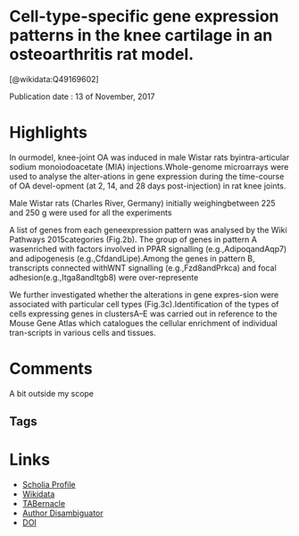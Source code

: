 
Cell-type-specific gene expression patterns in the knee cartilage in an osteoarthritis rat model.
=================================================================================================
  
  [@wikidata:Q49169602]  
  
Publication date : 13 of November, 2017  

# Highlights

In ourmodel, knee-joint OA was induced in male Wistar rats byintra-articular sodium monoiodoacetate (MIA) injections.Whole-genome microarrays were used to analyse the alter-ations in gene expression during the time-course of OA devel-opment (at 2, 14, and 28 days post-injection) in rat knee joints.

Male Wistar rats (Charles River, Germany) initially weighingbetween 225 and 250 g were used for all the experiments

 A list of genes from each geneexpression pattern was analysed by the Wiki Pathways 2015categories (Fig.2b). The group of genes in pattern A wasenriched with factors involved in PPAR signalling (e.g.,AdipoqandAqp7) and adipogenesis (e.g.,CfdandLipe).Among the genes in pattern B, transcripts connected withWNT signalling (e.g.,Fzd8andPrkca) and focal adhesion(e.g.,Itga8andItgb8) were over-represente

 We further investigated whether the alterations in gene expres-sion were associated with particular cell types (Fig.3c).Identification of the types of cells expressing genes in clustersA–E was carried out in reference to the Mouse Gene Atlas
which catalogues the cellular enrichment of individual tran-scripts in various cells and tissues. 

# Comments
A bit outside my scope

## Tags

# Links
  
 * [Scholia Profile](https://scholia.toolforge.org/work/Q49169602)  
 * [Wikidata](https://www.wikidata.org/wiki/Q49169602)  
 * [TABernacle](https://tabernacle.toolforge.org/?#/tab/manual/Q49169602/P921%3BP4510)  
 * [Author Disambiguator](https://author-disambiguator.toolforge.org/work_item_oauth.php?id=Q49169602&batch_id=&match=1&author_list_id=&doit=Get+author+links+for+work)  
 * [DOI](https://doi.org/10.1007/S10142-017-0576-6)  
